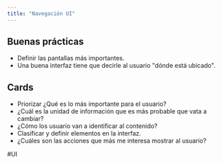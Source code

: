 ```yaml
---
title: "Navegación UI"
---
```


## Buenas prácticas
- Definir las pantallas más importantes.
- Una buena interfaz tiene que decirle al usuario "dónde está ubicado".

## Cards
- Priorizar ¿Qué es lo más importante para el usuario?
- ¿Cuál es la unidad de información que es más probable que vata a cambiar?
- ¿Cómo los usuario van a identificar al contenido?
- Clasificar y definir elementos en la interfaz.
- ¿Cuáles son las acciones que más me interesa mostrar al usuario?

#UI